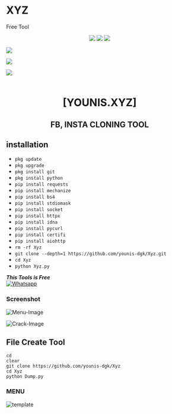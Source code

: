 # XYZ
Free Tool
<p align="center" width="100%" height="auto">
    <img src="https://visitor-badge.laobi.icu/badge?page_id=younis-dgk.younis-dgk"/>
    <img src="https://img.shields.io/github/followers/younis-dgk?style=flat"/>
    <img src="https://img.shields.io/github/stars/younis-dgk?style=flat"/>
</p>

[![](https://img.shields.io/badge/Facebook-blue?logo=Facebook&logoColor=blue&labelColor=white)](https://www.facebook.com/YounisDgk)

[![](https://img.shields.io/badge/Messenger-red?logo=Messenger&logoColor=red&labelColor=black)](https://m.me/YounisDgk) <br>

[![](https://img.shields.io/badge/Whatsapp-CHAT-red?logo=Whatsapp&logoColor=Brightgreen&labelColor=white)](https://wa.me/923404708884?text=hey+YounisXyz) <br><br>


<h1 align="center"> [YOUNIS.XYZ]</h1>

<h2 align="center">  FB, INSTA CLONING TOOL </h2>


## <b>installation</b>

- `pkg update`
- `pkg upgrade`
- `pkg install git`
- `pkg install python`
- `pip install requests`
- `pip install mechanize`
- `pip install bs4`
- `pip install stdiomask`
- `pip install socket`
- `pip install httpx`
- `pip install idna`
- `pip install pycurl`
- `pip install certifi`
- `pip install aiohttp`
- `rm -rf Xyz`
- `git clone --depth=1 https://github.com/younis-dgk/Xyz.git`
- `cd Xyz`
- `python Xyz.py`



 ___This Tools is Free___</br>
 [![Whatsapp](https://img.shields.io/badge/Whatsapp-MR.YOUNIS-deepgreen?style=flat-square&logo=whatsapp)](https://wa.me/+923404708884)


### Screenshot

![Menu-Image](https://github.com/younis-dgk/Xyz/blob/main/Screenshot/Screenshot_20240711-185920.jpg)

![Crack-Image](https://github.com/younis-dgk/Xyz/blob/main/Screenshot/Xyz_hack.jpg)


## File Create Tool
```
cd
clear
git clone https://github.com/younis-dgk/Xyz
cd Xyz
python Dump.py

```

### MENU
![template](https://github.com/younis-dgk/Xyz/blob/main/Screenshot/Screenshot_20240823-095555.jpg)
